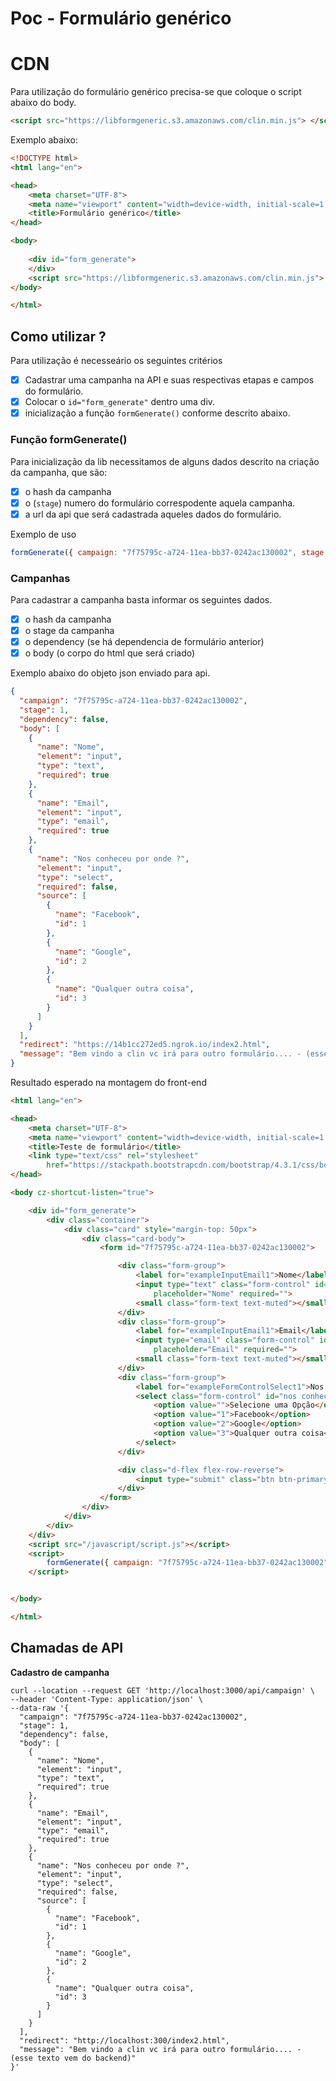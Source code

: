 # Poc - Formulário genérico

# CDN

Para utilização do formulário genérico precisa-se que coloque o script abaixo do body.
```html
<script src="https://libformgeneric.s3.amazonaws.com/clin.min.js"> </script>
```
Exemplo abaixo:

```html
<!DOCTYPE html>
<html lang="en">

<head>
    <meta charset="UTF-8">
    <meta name="viewport" content="width=device-width, initial-scale=1.0">
    <title>Formulário genérico</title>
</head>

<body>
    
    <div id="form_generate">
    </div>
    <script src="https://libformgeneric.s3.amazonaws.com/clin.min.js"> </script>
</body>

</html>
```
## Como utilizar ?
Para utilização é necesseário os seguintes critérios
 - [x] Cadastrar uma campanha na API e suas respectivas etapas e campos do formulário.
 - [x] Colocar o ```id="form_generate"``` dentro uma div.
 - [x] inicialização a função ```formGenerate()``` conforme descrito abaixo.

 ### Função formGenerate()
Para inicialização da lib necessitamos de alguns dados descrito na criação da campanha, que são:

- [x] o hash da campanha
- [x] o (```stage```) numero do formulário correspodente aquela campanha.
- [x] a url da api que será cadastrada aqueles dados do formulário.

Exemplo de uso

```js
formGenerate({ campaign: "7f75795c-a724-11ea-bb37-0242ac130002", stage: 1, url: 'https://14b1cc272ed5.ngrok.io' })
```

### Campanhas
Para cadastrar a campanha basta informar os seguintes dados.
 - [x] o hash da campanha
 - [x] o stage da campanha
 - [x] o dependency (se há dependencia de formulário anterior)
 - [x] o body (o corpo do html que será criado)

 Exemplo abaixo do objeto json enviado para api.
 
```json
{
  "campaign": "7f75795c-a724-11ea-bb37-0242ac130002",
  "stage": 1,
  "dependency": false,
  "body": [
    {
      "name": "Nome",
      "element": "input",
      "type": "text",
      "required": true
    },
    {
      "name": "Email",
      "element": "input",
      "type": "email",
      "required": true
    },
    {
      "name": "Nos conheceu por onde ?",
      "element": "input",
      "type": "select",
      "required": false,
      "source": [
        {
          "name": "Facebook",
          "id": 1
        },
        {
          "name": "Google",
          "id": 2
        },
        {
          "name": "Qualquer outra coisa",
          "id": 3
        }
      ]
    }
  ],
  "redirect": "https://14b1cc272ed5.ngrok.io/index2.html",
  "message": "Bem vindo a clin vc irá para outro formulário.... - (esse texto vem do backend)"
}
```

Resultado esperado na montagem do front-end

```html
<html lang="en">

<head>
    <meta charset="UTF-8">
    <meta name="viewport" content="width=device-width, initial-scale=1.0">
    <title>Teste de formulário</title>
    <link type="text/css" rel="stylesheet"
        href="https://stackpath.bootstrapcdn.com/bootstrap/4.3.1/css/bootstrap.min.css">
</head>

<body cz-shortcut-listen="true">

    <div id="form_generate">
        <div class="container">
            <div class="card" style="margin-top: 50px">
                <div class="card-body">
                    <form id="7f75795c-a724-11ea-bb37-0242ac130002">

                        <div class="form-group">
                            <label for="exampleInputEmail1">Nome</label>
                            <input type="text" class="form-control" id="nome" aria-describedby="emailHelp"
                                placeholder="Nome" required="">
                            <small class="form-text text-muted"></small>
                        </div>
                        <div class="form-group">
                            <label for="exampleInputEmail1">Email</label>
                            <input type="email" class="form-control" id="email" aria-describedby="emailHelp"
                                placeholder="Email" required="">
                            <small class="form-text text-muted"></small>
                        </div>
                        <div class="form-group">
                            <label for="exampleFormControlSelect1">Nos conheceu por onde ?</label>
                            <select class="form-control" id="nos conheceu por onde ?">
                                <option value="">Selecione uma Opção</option>
                                <option value="1">Facebook</option>
                                <option value="2">Google</option>
                                <option value="3">Qualquer outra coisa</option>
                            </select>
                        </div>

                        <div class="d-flex flex-row-reverse">
                            <input type="submit" class="btn btn-primary">
                        </div>
                    </form>
                </div>
            </div>
        </div>
    </div>
    <script src="/javascript/script.js"></script>
    <script>
        formGenerate({ campaign: "7f75795c-a724-11ea-bb37-0242ac130002", stage: 1, url: 'https://14b1cc272ed5.ngrok.io' })
    </script>


</body>

</html>
```

## Chamadas de API

**Cadastro de campanha**
```curl
curl --location --request GET 'http://localhost:3000/api/campaign' \
--header 'Content-Type: application/json' \
--data-raw '{
  "campaign": "7f75795c-a724-11ea-bb37-0242ac130002",
  "stage": 1,
  "dependency": false,
  "body": [
    {
      "name": "Nome",
      "element": "input",
      "type": "text",
      "required": true
    },
    {
      "name": "Email",
      "element": "input",
      "type": "email",
      "required": true
    },
    {
      "name": "Nos conheceu por onde ?",
      "element": "input",
      "type": "select",
      "required": false,
      "source": [
        {
          "name": "Facebook",
          "id": 1
        },
        {
          "name": "Google",
          "id": 2
        },
        {
          "name": "Qualquer outra coisa",
          "id": 3
        }
      ]
    }
  ],
  "redirect": "http://localhost:300/index2.html",
  "message": "Bem vindo a clin vc irá para outro formulário.... - (esse texto vem do backend)"
}'
```

